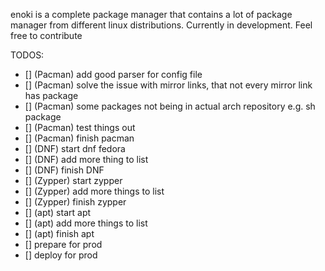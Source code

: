 enoki is a complete package manager that contains a lot of package manager from different linux distributions.
Currently in development. Feel free to contribute

TODOS:

- [] (Pacman) add good parser for config file
- [] (Pacman) solve the issue with mirror links, that not every mirror link has package
- [] (Pacman) some packages not being in actual arch repository e.g. sh package
- [] (Pacman) test things out
- [] (Pacman) finish pacman
- [] (DNF) start dnf fedora
- [] (DNF) add more thing to list
- [] (DNF) finish DNF
- [] (Zypper) start zypper
- [] (Zypper) add more things to list
- [] (Zypper) finish zypper
- [] (apt) start apt
- [] (apt) add more things to list
- [] (apt) finish apt
- [] prepare for prod
- [] deploy for prod
